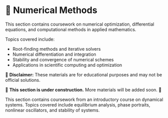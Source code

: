 # 📌 Numerical Methods  
This section contains coursework on numerical optimization, differential equations, and computational methods in applied mathematics.  

Topics covered include:  
- Root-finding methods and iterative solvers  
- Numerical differentiation and integration  
- Stability and convergence of numerical schemes  
- Applications in scientific computing and optimization  

📌 **Disclaimer:** These materials are for educational purposes and may not be official solutions.  


 
🚧 **This section is under construction.** More materials will be added soon. 🚧  

This section contains coursework from an introductory course on dynamical systems. Topics covered include equilibrium analysis, phase portraits, nonlinear oscillators, and stability of systems.  

